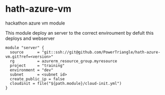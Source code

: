 # hath-azure-vm
hackathon azure vm module


This module deploy an server to the correct enviroument by defult this deploys and webserver

```
module "server" {
  source      = "git::ssh://git@github.com/PowerTriangle/hath-azure-vm.git?ref=<version>"
  rg          = azurerm_resource_group.myresource
  project     = "training"
  environment = "dev"
  subnet      = <subnet id>
  create_public_ip = false
  cloudinit = file("${path.module}/cloud-init.yml")
}
```